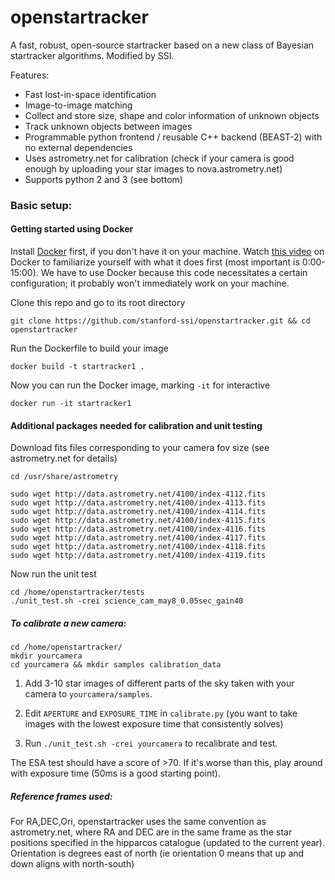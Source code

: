# openstartracker
A fast, robust, open-source startracker based on a new class of Bayesian startracker algorithms. Modified by SSI.

Features:

* Fast lost-in-space identification
* Image-to-image matching
* Collect and store size, shape and color information of unknown objects
* Track unknown objects between images
* Programmable python frontend / reusable C++ backend (BEAST-2) with no external dependencies 
* Uses astrometry.net for calibration (check if your camera is good enough by uploading your star images to nova.astrometry.net)
* Supports python 2 and 3 (see bottom)

### Basic setup:

#### Getting started using Docker

Install [Docker](https://docs.docker.com/install/) first, if you don't have it on your machine. Watch [this video](https://www.youtube.com/watch?v=6aBsjT5HoGY) on Docker to familiarize yourself with what it does first (most important is 0:00-15:00). We have to use Docker because this code necessitates a certain configuration; it probably won't immediately work on your machine.

Clone this repo and go to its root directory

```
git clone https://github.com/stanford-ssi/openstartracker.git && cd openstartracker
```

Run the Dockerfile to build your image

```
docker build -t startracker1 .
```

Now you can run the Docker image, marking `-it` for interactive

```
docker run -it startracker1
```
#### Additional packages needed for calibration and unit testing

Download fits files corresponding to your camera fov size (see astrometry.net for details)

~~~~
cd /usr/share/astrometry

sudo wget http://data.astrometry.net/4100/index-4112.fits
sudo wget http://data.astrometry.net/4100/index-4113.fits
sudo wget http://data.astrometry.net/4100/index-4114.fits
sudo wget http://data.astrometry.net/4100/index-4115.fits
sudo wget http://data.astrometry.net/4100/index-4116.fits
sudo wget http://data.astrometry.net/4100/index-4117.fits
sudo wget http://data.astrometry.net/4100/index-4118.fits
sudo wget http://data.astrometry.net/4100/index-4119.fits
~~~~

Now run the unit test

~~~~
cd /home/openstartracker/tests
./unit_test.sh -crei science_cam_may8_0.05sec_gain40
~~~~

##### To calibrate a new camera:

~~~~
cd /home/openstartracker/
mkdir yourcamera
cd yourcamera && mkdir samples calibration_data
~~~~

1. Add 3-10 star images of different parts of the sky taken with your camera to `yourcamera/samples`.

2. Edit `APERTURE` and `EXPOSURE_TIME` in `calibrate.py` (you want to take images with the lowest exposure time that consistently solves)

3. Run `./unit_test.sh -crei yourcamera` to recalibrate and test.

The ESA test should have a score of >70. If it's worse than this, play around with exposure time (50ms is a good starting point).

##### Reference frames used:

For RA,DEC,Ori, openstartracker uses the same convention as astrometry.net, where RA and DEC are in the same frame as the star positions specified in the hipparcos catalogue (updated to the current year). Orientation is degrees east of north (ie orientation 0 means that up and down aligns with north-south)

